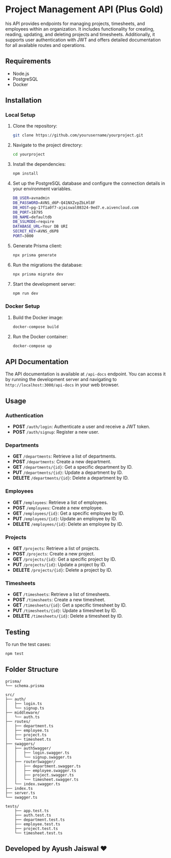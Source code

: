 # Project Management API (Plus Gold)

his API provides endpoints for managing projects, timesheets, and employees within an organization. It includes functionality for creating, reading, updating, and deleting projects and timesheets. Additionally, it supports user authentication with JWT and offers detailed documentation for all available routes and operations.

## Requirements

- Node.js
- PostgreSQL
- Docker

## Installation

### Local Setup

1. Clone the repository:
   ```bash
   git clone https://github.com/yourusername/yourproject.git
   ```
2. Navigate to the project directory:
   ```bash
   cd yourproject
   ```
3. Install the dependencies:
   ```bash
   npm install
   ```
4. Set up the PostgreSQL database and configure the connection details in your environment variables.
   ```bash
   DB_USER=avnadmin
   DB_PASSWORD=AVNS_d6P-Q41NXZvpZbLHl8F
   DB_HOST=pg-17f1a0f7-ajaiswal08324-9ed7.e.aivencloud.com
   DB_PORT=18795
   DB_NAME=defaultdb
   DB_SSLMODE=require
   DATABASE_URL=Your DB URI
   SECRET_KEY=AVNS_d6P8
   PORT=3000
   ```

5. Generate Prisma client:
   ```bash
   npx prisma generate
   ```

6. Run the migrations the database:
   ```bash
   npx prisma migrate dev
   ```
7. Start the development server:
   ```bash
   npm run dev
   ```

### Docker Setup

1. Build the Docker image:
   ```bash
   docker-compose build
   ```
2. Run the Docker container:
   ```bash
   docker-compose up
   ```

## API Documentation

The API documentation is available at `/api-docs` endpoint. You can access it by running the development server and navigating to `http://localhost:3000/api-docs` in your web browser.

## Usage

### Authentication

- **POST** `/auth/login`: Authenticate a user and receive a JWT token.
- **POST** `/auth/signup`: Register a new user.

### Departments

- **GET** `/departments`: Retrieve a list of departments.
- **POST** `/departments`: Create a new department.
- **GET** `/departments/{id}`: Get a specific department by ID.
- **PUT** `/departments/{id}`: Update a department by ID.
- **DELETE** `/departments/{id}`: Delete a department by ID.

### Employees

- **GET** `/employees`: Retrieve a list of employees.
- **POST** `/employees`: Create a new employee.
- **GET** `/employees/{id}`: Get a specific employee by ID.
- **PUT** `/employees/{id}`: Update an employee by ID.
- **DELETE** `/employees/{id}`: Delete an employee by ID.

### Projects

- **GET** `/projects`: Retrieve a list of projects.
- **POST** `/projects`: Create a new project.
- **GET** `/projects/{id}`: Get a specific project by ID.
- **PUT** `/projects/{id}`: Update a project by ID.
- **DELETE** `/projects/{id}`: Delete a project by ID.

### Timesheets

- **GET** `/timesheets`: Retrieve a list of timesheets.
- **POST** `/timesheets`: Create a new timesheet.
- **GET** `/timesheets/{id}`: Get a specific timesheet by ID.
- **PUT** `/timesheets/{id}`: Update a timesheet by ID.
- **DELETE** `/timesheets/{id}`: Delete a timesheet by ID.

## Testing

To run the test cases:

```bash
npm test
```

## Folder Structure

```
prisma/
└── schema.prisma

src/
├── auth/
│   ├── login.ts
│   └── signup.ts
├── middleware/
│   └── auth.ts
├── routes/
│   ├── department.ts
│   ├── employee.ts
│   ├── project.ts
│   └── timesheet.ts
├── swaggers/
│   ├── authSwagger/
│   │   ├── login.swagger.ts
│   │   └── signup.swagger.ts
│   ├── routerSwagger/
│   │   ├── department.swagger.ts
│   │   ├── employee.swagger.ts
│   │   ├── project.swagger.ts
│   │   └── timesheet.swagger.ts
│   └── index.swagger.ts
├── index.ts
├── server.ts
└── swagger.ts

tests/
    ├── app.test.ts
    ├── auth.test.ts
    ├── department.test.ts
    ├── employee.test.ts
    ├── project.test.ts
    └── timesheet.test.ts
```

## Developed by Ayush Jaiswal ❤️
